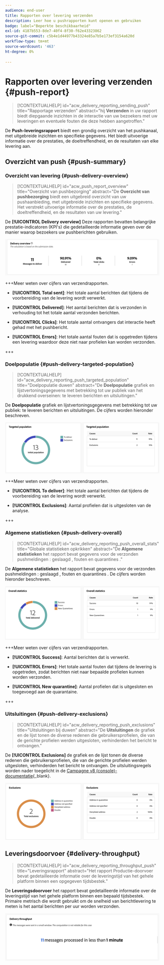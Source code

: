 ```yaml
---
audience: end-user
title: Rapporten over levering verzenden
description: Leer hoe u pushrapporten kunt openen en gebruiken
badge: label="Beperkte beschikbaarheid"
exl-id: 4187b553-8de7-40f4-8f30-f62e43323862
source-git-commit: c5b4e1d44977b43324e85a7b5e173ef3154a620d
workflow-type: tm+mt
source-wordcount: '463'
ht-degree: 0%

---
```


# Rapporten over levering verzenden {#push-report}

>[!CONTEXTUALHELP]
>id="acw_delivery_reporting_sending_push"
>title="Rapportage verzenden"
>abstract="hij **Verzenden** in uw rapport biedt diepgaande inzichten in de interactie van uw bezoekers met uw leveringen en eventuele fouten die deze hebben aangetroffen."

De **Push-leveringsrapport** biedt een grondig overzicht van het pushkanaal, met uitgebreide inzichten en specifieke gegevens. Het biedt uitvoerige informatie over de prestaties, de doeltreffendheid, en de resultaten van elke levering aan.

## Overzicht van push {#push-summary}

### Overzicht van levering {#push-delivery-overview}

>[!CONTEXTUALHELP]
>id="acw_push_report_overview"
>title="Overzicht van pushbezorging"
>abstract="De **Overzicht van pushbezorging** biedt een uitgebreid overzicht van uw pushaanbieding, met uitgebreide inzichten en specifieke gegevens. Het verstrekt uitvoerige informatie over de prestaties, de doeltreffendheid, en de resultaten van uw levering."

De **[!UICONTROL Delivery overview]** Deze rapporten bevatten belangrijke prestatie-indicatoren (KPI&#39;s) die gedetailleerde informatie geven over de manier waarop bezoekers uw pushberichten gebruiken.

![](assets/reporting_push_3.png)

+++Meer weten over cijfers van verzendrapporten.

* **[!UICONTROL Total sent]**: Het totale aantal berichten dat tijdens de voorbereiding van de levering wordt verwerkt.

* **[!UICONTROL Delivered]**: Het aantal berichten dat is verzonden in verhouding tot het totale aantal verzonden berichten.

* **[!UICONTROL Clicks]**: Het totale aantal ontvangers dat interactie heeft gehad met het pushbericht.

* **[!UICONTROL Errors]**: Het totale aantal fouten dat is opgetreden tijdens een levering waardoor deze niet naar profielen kan worden verzonden.

+++

### Doelpopulatie {#push-delivery-targeted-population}

>[!CONTEXTUALHELP]
>id="acw_delivery_reporting_push_targeted_population"
>title="Doelpopulatie duwen"
>abstract="De **Doelpopulatie** grafiek en lijstvertoningsgegevens met betrekking tot uw publiek van het drukkend overseinen: te leveren berichten en uitsluitingen."

De **Doelpopulatie** grafiek en lijstvertoningsgegevens met betrekking tot uw publiek: te leveren berichten en uitsluitingen. De cijfers worden hieronder beschreven.

![](assets/reporting_push_4.png)

+++Meer weten over cijfers van verzendrapporten.

* **[!UICONTROL To deliver]**: Het totale aantal berichten dat tijdens de voorbereiding van de levering wordt verwerkt.

* **[!UICONTROL Exclusions]**: Aantal profielen dat is uitgesloten van de analyse.

+++

### Algemene statistieken {#push-delivery-overall}

>[!CONTEXTUALHELP]
>id="acw_delivery_reporting_push_overall_stats"
>title="Globale statistieken opkrikken"
>abstract="De **Algemene statistieken** het rapport bevat gegevens voor de verzonden pushmeldingen : geslaagd , fouten en quarantines ."

De **Algemene statistieken** het rapport bevat gegevens voor de verzonden pushmeldingen : geslaagd , fouten en quarantines . De cijfers worden hieronder beschreven.

![](assets/reporting_push_5.png)

+++Meer weten over cijfers van verzendrapporten.

* **[!UICONTROL Success]**: Aantal berichten dat is verwerkt.

* **[!UICONTROL Errors]**: Het totale aantal fouten dat tijdens de levering is opgetreden, zodat berichten niet naar bepaalde profielen kunnen worden verzonden.

* **[!UICONTROL New quarantine]**: Aantal profielen dat is uitgesloten en toegevoegd aan de quarantaine.

+++

### Uitsluitingen {#push-delivery-exclusions}

>[!CONTEXTUALHELP]
>id="acw_delivery_reporting_push_exclusions"
>title="Uitsluitingen bij duwen"
>abstract="De **Uitsluitingen** de grafiek en de lijst tonen de diverse redenen die gebruikersprofielen, die van de gerichte profielen werden uitgesloten, verhinderden het bericht te ontvangen."

De **[!UICONTROL Exclusions]** de grafiek en de lijst tonen de diverse redenen die gebruikersprofielen, die van de gerichte profielen werden uitgesloten, verhinderden het bericht te ontvangen. De uitsluitingsregels worden nader toegelicht in de [Campagne v8 (console)-documentatie](https://experienceleague.adobe.com/docs/campaign/campaign-v8/send/failures/delivery-failures.html#push-error-types){_blank}.


![](assets/reporting_push_6.png)

## Leveringsdoorvoer {#delivery-throughput}

>[!CONTEXTUALHELP]
>id="acw_delivery_reporting_throughput_push"
>title="Leveringsrapport"
>abstract="Het rapport Productie-doorvoer bevat gedetailleerde informatie over de leveringstijd van het gehele platform binnen een opgegeven tijdsbestek."

De **Leveringsdoorvoer** het rapport bevat gedetailleerde informatie over de leveringstijd van het gehele platform binnen een bepaald tijdsbestek. Primaire metrisch die wordt gebruikt om de snelheid van berichtlevering te meten is het aantal berichten per uur worden verzonden.

![](assets/reporting_push_2.png)
